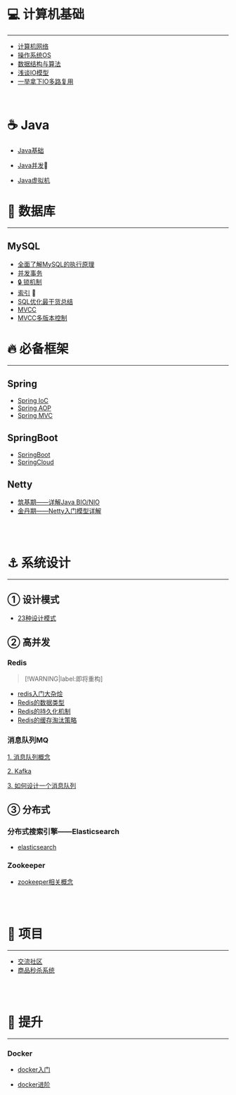 <!-- {> [!NOTE|label:「写在前面」]
>
> <br>
>
> 👏 CS-Review于2021年3月1日正式开启，旨在为学习Java设置目标，冲刺秋招~
>
> 🎓 博主双非渣本，致力于Java全栈。本仓库为记录学习过程的点点滴滴，并努力打造出一个完整的体系结构，便于复习。
>
> 🕵 本人能力有限，本仓库的知识点仅代表个人的所思所想，如有错误，恳请指定，并多加包涵~
>
> 📒 本仓库博文来自本人原创、视频、书籍、CSDN系列博客等，非原创会注明出处，如果遗漏请联系博主进行更改。
>
> 📖 作者维护的公众号<font color='cornflowerblue'>**《代码罐头》**</font>，欢迎大家前去关注！
>
>  }-->

##  <!-- {docsify-ignore} -->

# 💻 计算机基础 
<hr>

- [计算机网络](/计算机基础/计算机网络.md)
- [操作系统OS](/计算机基础/操作系统.md)
- [数据结构与算法](/Algorithm/Algorithm.md)
- [浅谈IO模型](https://mp.weixin.qq.com/s/z2WKPkTt4wAACI1a9CQ4Uw)
- [一举拿下IO多路复用](https://mp.weixin.qq.com/s/Qpa0qXxuIM8jrBqDaXmVNA)



<br>

# ☕ Java

- [Java基础](/Java/Java基础)

- [Java并发](/Java/Java并发)🎯

- [Java虚拟机](/Java/Java虚拟机)



# 📝 数据库
<hr>

## MySQL
- [全面了解MySQL的执行原理](/MySQL/执行原理.md)
- [并发事务](/MySQL/并发事务.md)
- [🔒 锁机制](/MySQL/锁机制.md)
- [索引](/MySQL/索引.md) 🎯
- [SQL优化最干货总结](https://mp.weixin.qq.com/s/4P_sPFbf20etv4TrHgCifA)
- [MVCC](/MySQL/MVCC.md)
- [MVCC多版本控制](https://www.jianshu.com/p/8845ddca3b23)





# 🔥 必备框架

<hr>


## Spring


- [Spring IoC](/框架/Spring/SpringIoC.md)
- [Spring AOP](/框架/Spring/SpringAOP.md)
- [Spring MVC](/框架/Spring/SpringMVC.md)

## SpringBoot


- [SpringBoot]()
- [SpringCloud]()

## Netty


- [筑基期——详解Java BIO/NIO](/框架/Netty/Netty筑基.md)
- [金丹期——Netty入门模型详解](/框架/Netty/Netty入门.md)



<br>

<br>


# ⚓ 系统设计
<hr>

## ① 设计模式

- [23种设计模式](/系统设计/设计模式.md)

## ② 高并发

### Redis

> [!WARNING|label:即将重构]

- [redis入门大杂烩](/中间件/redis.md)
- [Redis的数据类型](/中间件/redis/redis的数据类型.md)
- [Redis的持久化机制](/中间件/redis/redis的持久化机制.md)
- [Redis的缓存淘汰策略](/中间件/redis/redis的数据类型.md)

### 消息队列MQ
[1. 消息队列概念]()

[2. Kafka]()

[3. 如何设计一个消息队列]()

<!-- ### 负载均衡 -->




## ③ 分布式

<!-- ### 分布式理论 -->

### 分布式搜索引擎——Elasticsearch
- [elasticsearch](/必备/elasticsearch.md)

### Zookeeper

- [zookeeper相关概念](/分布式/zookeeper入门.md)

<br>

<br>



# 💪 项目
<hr>

- [交流社区]()
- [商品秒杀系统]()

<br>

<br>

# 🚀 提升
<hr>

### Docker

- [docker入门](/必备/docker入门.md)

- [docker进阶](/必备/docker进阶.md)



<br>
<br>
<br>
<br>